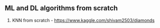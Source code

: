 
## ML and DL algorithms from scratch



1. KNN from scratch - https://www.kaggle.com/shivam2503/diamonds
